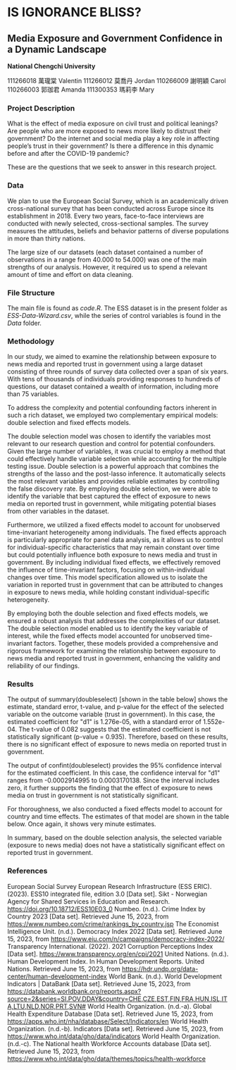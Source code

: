 # IS IGNORANCE BLISS?
## Media Exposure and Government Confidence in a Dynamic Landscape

**National Chengchi University**

111266018 萬瓏棠 Valentin
111266012 莫喬丹 Jordan
110266009 謝明穎 Carol
110266003 郭珈君 Amanda
111300353 瑪莉李 Mary

### Project Description

What is the effect of media exposure on civil trust and political leanings?
Are people who are more exposed to news more likely to distrust their government? Do the internet and social media play a key role in affecting people’s trust in their government? Is there a difference in this dynamic before and after the COVID-19 pandemic?

These are the questions that we seek to answer in this research project.

### Data
We plan to use the European Social Survey, which is an academically driven cross-national survey that has been conducted across Europe since its establishment in 2018. Every two years, face-to-face interviews are conducted with newly selected, cross-sectional samples. The survey measures the attitudes, beliefs and behavior patterns of diverse populations in more than thirty nations.

The large size of our datasets (each dataset contained a number of observations in a range from 40.000 to 54.000) was one of the main strengths of our analysis. However, it required us to spend a relevant amount of time and effort on data cleaning.

### File Structure
The main file is found as *code.R*. The ESS dataset is in the present folder as *ESS-Data-Wizard.csv*, while the series of control variables is found in the *Data* folder.

### Methodology
In our study, we aimed to examine the relationship between exposure to news media and reported trust in government using a large dataset consisting of three rounds of survey data collected over a span of six years. With tens of thousands of individuals providing responses to hundreds of questions, our dataset contained a wealth of information, including more than 75 variables.

To address the complexity and potential confounding factors inherent in such a rich dataset, we employed two complementary empirical models: double selection and fixed effects models.

The double selection model was chosen to identify the variables most relevant to our research question and control for potential confounders. Given the large number of variables, it was crucial to employ a method that could effectively handle variable selection while accounting for the multiple testing issue. Double selection is a powerful approach that combines the strengths of the lasso and the post-lasso inference. It automatically selects the most relevant variables and provides reliable estimates by controlling the false discovery rate. By employing double selection, we were able to identify the variable that best captured the effect of exposure to news media on reported trust in government, while mitigating potential biases from other variables in the dataset.

Furthermore, we utilized a fixed effects model to account for unobserved time-invariant heterogeneity among individuals. The fixed effects approach is particularly appropriate for panel data analysis, as it allows us to control for individual-specific characteristics that may remain constant over time but could potentially influence both exposure to news media and trust in government. By including individual fixed effects, we effectively removed the influence of time-invariant factors, focusing on within-individual changes over time. This model specification allowed us to isolate the variation in reported trust in government that can be attributed to changes in exposure to news media, while holding constant individual-specific heterogeneity.

By employing both the double selection and fixed effects models, we ensured a robust analysis that addresses the complexities of our dataset. The double selection model enabled us to identify the key variable of interest, while the fixed effects model accounted for unobserved time-invariant factors. Together, these models provided a comprehensive and rigorous framework for examining the relationship between exposure to news media and reported trust in government, enhancing the validity and reliability of our findings.

### Results
The output of summary(doubleselect) [shown in the table below] shows the estimate, standard error, t-value, and p-value for the effect of the selected variable on the outcome variable (trust in government). In this case, the estimated coefficient for "d1" is 1.276e-05, with a standard error of 1.552e-04. The t-value of 0.082 suggests that the estimated coefficient is not statistically significant (p-value = 0.935). Therefore, based on these results, there is no significant effect of exposure to news media on reported trust in government.

The output of confint(doubleselect) provides the 95% confidence interval for the estimated coefficient. In this case, the confidence interval for "d1" ranges from -0.0002914995 to 0.0003170138. Since the interval includes zero, it further supports the finding that the effect of exposure to news media on trust in government is not statistically significant.

For thoroughness, we also conducted a fixed effects model to account for country and time effects. The estimates of that model are shown in the table below. Once again, it shows very minute estimates.

In summary, based on the double selection analysis, the selected variable (exposure to news media) does not have a statistically significant effect on reported trust in government.

### References
European Social Survey European Research Infrastructure (ESS ERIC). (2023). ESS10 integrated file, edition 3.0 [Data set]. Sikt - Norwegian Agency for Shared Services in Education and Research. https://doi.org/10.18712/ESS10E03_0
Numbeo. (n.d.). Crime Index by Country 2023 [Data set]. Retrieved June 15, 2023, from https://www.numbeo.com/crime/rankings_by_country.jsp
The Economist Intelligence Unit. (n.d.). Democracy Index 2022 [Data set]. Retrieved June 15, 2023, from https://www.eiu.com/n/campaigns/democracy-index-2022/
Transparency International. (2022). 2021 Corruption Perceptions Index [Data set]. https://www.transparency.org/en/cpi/2021
United Nations. (n.d.). Human Development Index. In Human Development Reports. United Nations. Retrieved June 15, 2023, from https://hdr.undp.org/data-center/human-development-index
World Bank. (n.d.). World Development Indicators | DataBank [Data set]. Retrieved June 15, 2023, from https://databank.worldbank.org/reports.aspx?source=2&series=SI.POV.DDAY&country=CHE,CZE,EST,FIN,FRA,HUN,ISL,ITA,LTU,NLD,NOR,PRT,SVN#
World Health Organization. (n.d.-a). Global Health Expenditure Database [Data set]. Retrieved June 15, 2023, from https://apps.who.int/nha/database/Select/Indicators/en
World Health Organization. (n.d.-b). Indicators [Data set]. Retrieved June 15, 2023, from https://www.who.int/data/gho/data/indicators
World Health Organization. (n.d.-c). The National health Workforce Accounts database [Data set]. Retrieved June 15, 2023, from https://www.who.int/data/gho/data/themes/topics/health-workforce
